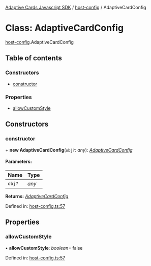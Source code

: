 [Adaptive Cards Javascript SDK](../README.md) / [host-config](../modules/host_config.md) / AdaptiveCardConfig

# Class: AdaptiveCardConfig

[host-config](../modules/host_config.md).AdaptiveCardConfig

## Table of contents

### Constructors

- [constructor](host_config.adaptivecardconfig.md#constructor)

### Properties

- [allowCustomStyle](host_config.adaptivecardconfig.md#allowcustomstyle)

## Constructors

### constructor

\+ **new AdaptiveCardConfig**(`obj?`: _any_): [_AdaptiveCardConfig_](host_config.adaptivecardconfig.md)

#### Parameters:

| Name   | Type  |
| :----- | :---- |
| `obj?` | _any_ |

**Returns:** [_AdaptiveCardConfig_](host_config.adaptivecardconfig.md)

Defined in: [host-config.ts:57](https://github.com/microsoft/AdaptiveCards/blob/0938a1f10/source/nodejs/adaptivecards/src/host-config.ts#L57)

## Properties

### allowCustomStyle

• **allowCustomStyle**: _boolean_= false

Defined in: [host-config.ts:57](https://github.com/microsoft/AdaptiveCards/blob/0938a1f10/source/nodejs/adaptivecards/src/host-config.ts#L57)

